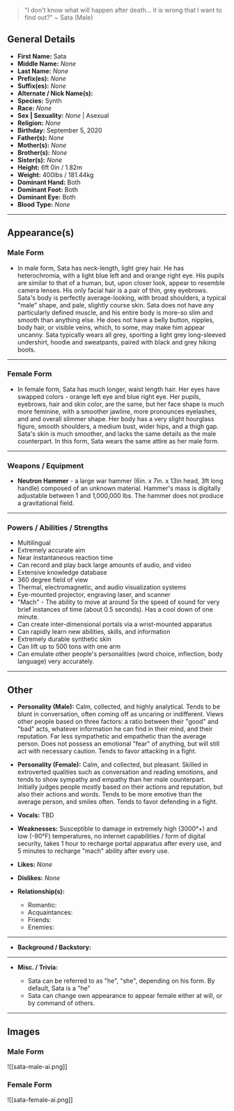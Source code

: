 > "I don't know what will happen after death... it is wrong that I want to find out?" ~ Sata (Male)

## General Details

- **First Name:** Sata
- **Middle Name:** *None*
- **Last Name:** *None*
- **Prefix(es):** *None*
- **Suffix(es):** *None*
- **Alternate / Nick Name(s):**
- **Species:** Synth
- **Race:** *None*
- **Sex | Sexuality:** *None* | Asexual
- **Religion:** *None*
- **Birthday:** September 5, 2020
- **Father(s):** *None*
- **Mother(s):** *None*
- **Brother(s):** *None*
- **Sister(s):** *None*
- **Height:** 6ft 0in / 1.82m
- **Weight:** 400lbs / 181.44kg
- **Dominant Hand:** Both
- **Dominant Foot:** Both
- **Dominant Eye:** Both
- **Blood Type:** *None*

* * *

## Appearance(s)

### Male Form

- In male form, Sata has neck-length, light grey hair. He has heterochromia, with a light blue left and and orange right eye. His pupils are similar to that of a human, but, upon closer look, appear to resemble camera lenses. His only facial hair is a pair of thin, grey eyebrows. Sata's body is perfectly average-looking, with broad shoulders, a typical "male" shape, and pale, slightly course skin. Sata does not have any particularly defined muscle, and his entire body is more-so slim and smooth than anything else. He does not have a belly button, nipples, body hair, or visible veins, which, to some, may make him appear uncanny. Sata typically wears all grey, sporting a light grey long-sleeved undershirt, hoodie and sweatpants, paired with black and grey hiking boots.

* * *

### Female Form

- In female form, Sata has much longer, waist length hair. Her eyes have swapped colors - orange left eye and blue right eye. Her pupils, eyebrows, hair and skin color, are the same, but her face shape is much more feminine, with a smoother jawline, more pronounces eyelashes, and and overall slimmer shape. Her body has a very slight hourglass figure, smooth shoulders, a medium bust, wider hips, and a thigh gap. Sata's skin is much smoother, and lacks the same details as the male counterpart. In this form, Sata wears the same attire as her male form.

* * *

### Weapons / Equipment

- **Neutron Hammer** \- a large war hammer (6in. x 7in. x 13in head, 3ft long handle) composed of an unknown material. Hammer's mass is digitally adjustable between 1 and 1,000,000 lbs. The hammer does not produce a gravitational field.

* * *

### Powers / Abilities / Strengths

- Multilingual
- Extremely accurate aim
- Near instantaneous reaction time
- Can record and play back large amounts of audio, and video
- Extensive knowledge database
- 360 degree field of view
- Thermal, electromagnetic, and audio visualization systems
- Eye-mounted projector, engraving laser, and scanner
- "Mach" - The ability to move at around 5x the speed of sound for very brief instances of time (about 0.5 seconds). Has a cool down of one minute.
- Can create inter-dimensional portals via a wrist-mounted apparatus
- Can rapidly learn new abilities, skills, and information
- Extremely durable synthetic skin
- Can lift up to 500 tons with one arm
- Can emulate other people's personalities (word choice, inflection, body language) very accurately.


* * *

## Other

- **Personality (Male):** Calm, collected, and highly analytical. Tends to be blunt in conversation, often coming off as uncaring or indifferent. Views other people based on three factors: a ratio between their "good" and "bad" acts, whatever information he can find in their mind, and their reputation. Far less sympathetic and empathetic than the average person. Does not possess an emotional "fear" of anything, but will still act with necessary caution. Tends to favor attacking in a fight.
    
- **Personality (Female):** Calm, and collected, but pleasant. Skilled in extroverted qualities such as conversation and reading emotions, and tends to show sympathy and empathy than her male counterpart. Initially judges people mostly based on their actions and reputation, but also their actions and words. Tends to be more emotive than the average person, and smiles often. Tends to favor defending in a fight.
    
- **Vocals:** TBD
    
- **Weaknesses:** Susceptible to damage in extremely high (3000°+) and low (-90°F) temperatures, no internet capabilities / form of digital security, takes 1 hour to recharge portal apparatus after every use, and 5 minutes to recharge "mach" ability after every use.
    
- **Likes:** *None*
    
- **Dislikes:** *None*
    
- **Relationship(s):**
    
    - Romantic:
    - Acquaintances:
    - Friends:
    - Enemies:
***
- **Background / Backstory:**
***
- **Misc. / Trivia:**
    
    - Sata can be referred to as "he", "she", depending on his form. By default, Sata is a "he"
    - Sata can change own appearance to appear female either at will, or by command of others.

* * *

## Images

### Male Form

![[sata-male-ai.png]]

### Female Form

![[sata-female-ai.png]]